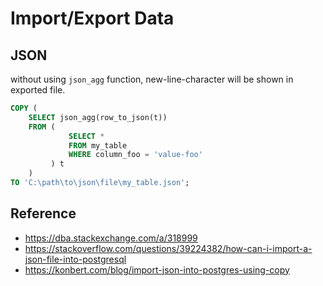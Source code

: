 # Import/Export Data

## JSON

without using ``json_agg`` function, new-line-character will be shown in exported file.

``` sql
COPY (
    SELECT json_agg(row_to_json(t))
    FROM (
             SELECT *
             FROM my_table
             WHERE column_foo = 'value-foo'
         ) t
    )
TO 'C:\path\to\json\file\my_table.json';
```

## Reference

* <https://dba.stackexchange.com/a/318999>
* <https://stackoverflow.com/questions/39224382/how-can-i-import-a-json-file-into-postgresql>
* <https://konbert.com/blog/import-json-into-postgres-using-copy>
